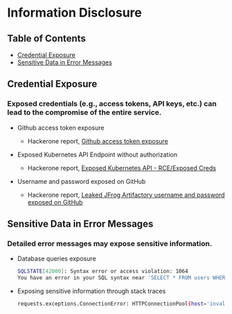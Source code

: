 # Information Disclosure

## Table of Contents
- [Credential Exposure](#credential-exposure)
- [Sensitive Data in Error Messages](#sensitive-data-in-error-messages)

## Credential Exposure

### Exposed credentials (e.g., access tokens, API keys, etc.) can lead to the compromise of the entire service.

- Github access token exposure
  - Hackerone report, [Github access token exposure](https://hackerone.com/reports/1087489)

- Exposed Kubernetes API Endpoint without authorization
  - Hackerone report, [Exposed Kubernetes API - RCE/Exposed Creds](https://hackerone.com/reports/455645)

- Username and password exposed on GitHub
  - Hackerone report, [Leaked JFrog Artifactory username and password exposed on GitHub](https://hackerone.com/reports/911606)

## Sensitive Data in Error Messages

### Detailed error messages may expose sensitive information.

- Database queries exposure
   ```bash
   SQLSTATE[42000]: Syntax error or access violation: 1064 
   You have an error in your SQL syntax near 'SELECT * FROM users WHERE id=1\'' at line 1
   ```

- Exposing sensitive information through stack traces
   ```bash
   requests.exceptions.ConnectionError: HTTPConnectionPool(host='invalid_host', port=8080): Max retries exceeded with url: /data?apikey=secret_hardcoded_key&keyword=test (Caused by NameResolutionError("<urllib3.connection.HTTPConnection object at 0x100000000>: Failed to resolve 'invalid_host' ([Errno 8] nodename nor servname provided, or not known)"))
   ```